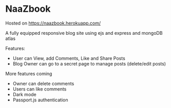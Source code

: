 # NaaZbook

Hosted on https://naazbook.herokuapp.com/

A fully equipped responsive blog site using ejs and express and mongoDB atlas

Features:

* User can View, add Comments, Like and Share Posts
* Blog Owner can go to a secret page to manage posts (delete/edit posts)

More features coming

* Owner can delete comments
* Users can like comments
* Dark mode
* Passport.js authentication
